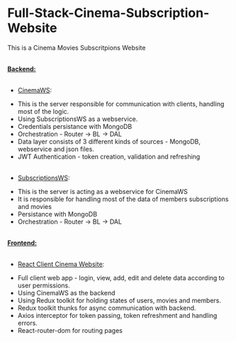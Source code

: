 # Full-Stack-Cinema-Subscription-Website

This is a Cinema Movies Subscritpions Website <br/> <br/>

<ins>**Backend:**</ins> <br/> <br/>

* <ins>CinemaWS</ins>: <br/>
- This is the server responsible for communication with clients, handling most of the logic. <br/>
- Using SubscriptionsWS as a webservice. <br/>
- Credentials persistance with MongoDB <br/>
- Orchestration - Router -> BL -> DAL <br/>
- Data layer consists of 3 different kinds of sources - MongoDB, webservice and json files. <br/>
- JWT Authentication - token creation, validation and refreshing <br/> <br/>

* <ins>SubscriptionsWS</ins>: <br/>
- This is the server is acting as a webservice for CinemaWS <br/>
- It is responsible for handling most of the data of members subscriptions and movies <br/>
- Persistance with MongoDB <br/>
- Orchestration - Router -> BL -> DAL <br/> <br/>

**<ins>Frontend:</ins>** <br/> <br/>

* <ins>React Client Cinema Website</ins>: <br/>
- Full client web app - login, view, add, edit and delete data according to user permissions. <br/>
- Using CinemaWS as the backend <br/>
- Using Redux toolkit for holding states of users, movies and members. <br/>
- Redux toolkit thunks for async communication with backend. <br/>
- Axios interceptor for token passing, token refreshment and handling errors. <br/>
- React-router-dom for routing pages <br/>
